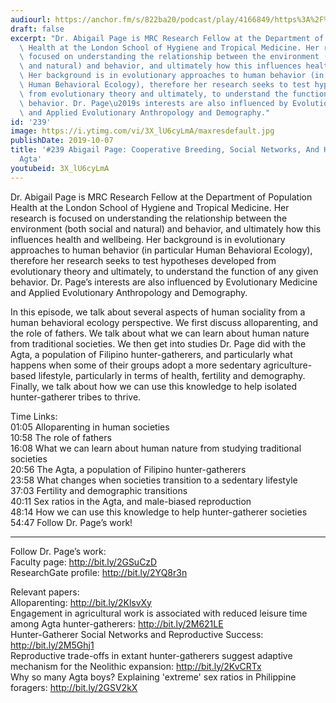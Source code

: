 ```yaml
---
audiourl: https://anchor.fm/s/822ba20/podcast/play/4166849/https%3A%2F%2Fd3ctxlq1ktw2nl.cloudfront.net%2Fproduction%2F2019-7-10%2F20635642-44100-2-98337e6f994bf.m4a
draft: false
excerpt: "Dr. Abigail Page is MRC Research Fellow at the Department of Population\
  \ Health at the London School of Hygiene and Tropical Medicine. Her research is\
  \ focused on understanding the relationship between the environment (both social\
  \ and natural) and behavior, and ultimately how this influences health and wellbeing.\
  \ Her background is in evolutionary approaches to human behavior (in particular\
  \ Human Behavioral Ecology), therefore her research seeks to test hypotheses developed\
  \ from evolutionary theory and ultimately, to understand the function of any given\
  \ behavior. Dr. Page\u2019s interests are also influenced by Evolutionary Medicine\
  \ and Applied Evolutionary Anthropology and Demography."
id: '239'
image: https://i.ytimg.com/vi/3X_lU6cyLmA/maxresdefault.jpg
publishDate: 2019-10-07
title: '#239 Abigail Page: Cooperative Breeding, Social Networks, And Health In The
  Agta'
youtubeid: 3X_lU6cyLmA
---
```

<div class="timelinks">

Dr. Abigail Page is MRC Research Fellow at the Department of Population Health at the London School of Hygiene and Tropical Medicine. Her research is focused on understanding the relationship between the environment (both social and natural) and behavior, and ultimately how this influences health and wellbeing. Her background is in evolutionary approaches to human behavior (in particular Human Behavioral Ecology), therefore her research seeks to test hypotheses developed from evolutionary theory and ultimately, to understand the function of any given behavior. Dr. Page’s interests are also influenced by Evolutionary Medicine and Applied Evolutionary Anthropology and Demography.

In this episode, we talk about several aspects of human sociality from a human behavioral ecology perspective. We first discuss alloparenting, and the role of fathers. We talk about what we can learn about human nature from traditional societies. We then get into studies Dr. Page did with the Agta, a population of Filipino hunter-gatherers, and particularly what happens when some of their groups adopt a more sedentary agriculture-based lifestyle, particularly in terms of health, fertility and demography. Finally, we talk about how we can use this knowledge to help isolated hunter-gatherer tribes to thrive. 

Time Links:  
<time>01:05</time> Alloparenting in human societies  
<time>10:58</time> The role of fathers  
<time>16:08</time> What we can learn about human nature from studying traditional societies  
<time>20:56</time> The Agta, a population of Filipino hunter-gatherers  
<time>23:58</time> What changes when societies transition to a sedentary lifestyle  
<time>37:03</time> Fertility and demographic transitions  
<time>40:11</time> Sex ratios in the Agta, and male-biased reproduction  
<time>48:14</time> How we can use this knowledge to help hunter-gatherer societies  
<time>54:47</time> Follow Dr. Page’s work!

---

Follow Dr. Page’s work:  
Faculty page: http://bit.ly/2GSuCzD  
ResearchGate profile: http://bit.ly/2YQ8r3n

Relevant papers:  
Alloparenting: http://bit.ly/2KlsvXy  
Engagement in agricultural work is associated with reduced leisure time among Agta hunter-gatherers: http://bit.ly/2M621LE  
Hunter-Gatherer Social Networks and Reproductive Success: http://bit.ly/2M5Ghj1  
Reproductive trade-offs in extant hunter-gatherers suggest adaptive mechanism for the Neolithic expansion: http://bit.ly/2KvCRTx  
Why so many Agta boys? Explaining 'extreme' sex ratios in Philippine foragers: http://bit.ly/2GSV2kX
</div>

